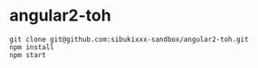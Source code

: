 # angular2-toh

```
git clone git@github.com:sibukixxx-sandbox/angular2-toh.git
npm install
npm start
```